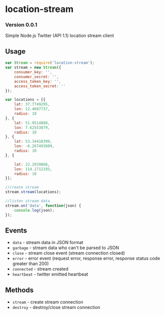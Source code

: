 location-stream
=============
### Version 0.0.1 ###

Simple Node.js Twitter (API 1.1) location stream client



Usage
-------
```javascript
var Stream = require('location-stream');
var stream = new Stream({
    consumer_key: '',
    consumer_secret: '',
    access_token_key: '',
    access_token_secret: ''
});

var locations = [{
	lat: 37.7749295,
	lon: 12.4607737,
	radius: 10
}, {
	lat: 51.9514808,
	lon: 7.62553879,
	radius: 10
}, {
	lat: 53.34410399,
	lon: -6.267493699,
	radius: 10
}, {

	lat: 22.2939806,
	lon: 114.1712193,
	radius: 10
}];

//create stream
stream.stream(locations);

//listen stream data
stream.on('data', function(json) {
	console.log(json);
});

```

Events
-------
- ```data```        - stream data in JSON format
- ```garbage```     - stream data who can't be parsed to JSON
- ```close```       - stream close event (stream connection closed)
- ```error```       - error event (request error, response error, response status code greater than 200)
- ```connected```   - stream created
- ```heartbeat```   - twitter emitted heartbeat

Methods
-------
- ```stream```  - create stream connection
- ```destroy``` - destroy/close stream connection